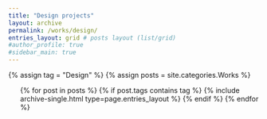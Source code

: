```yaml
---
title: "Design projects"
layout: archive
permalink: /works/design/
entries_layout: grid # posts layout (list/grid)
#author_profile: true
#sidebar_main: true
---
```

<body oncontextmenu="return false;">
{% assign tag = "Design" %} <!--tag name-->
{% assign posts = site.categories.Works %}
  <ul> 
  {% for post in posts %}
    {% if post.tags contains tag %}
      {% include archive-single.html type=page.entries_layout %}
    {% endif %}
  {% endfor %}
  </ul>
</body>